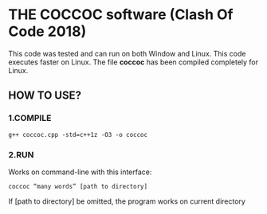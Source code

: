 # THE COCCOC software (Clash Of Code 2018)
This code was tested and can run on both Window and Linux.
This code executes faster on Linux.
The file **coccoc** has been compiled completely for Linux.
## HOW TO USE? 
### 1.COMPILE
```
g++ coccoc.cpp -std=c++1z -O3 -o coccoc
```
### 2.RUN
Works on command-line with this interface:
```
coccoc “many words” [path to directory]
```
If [path to directory] be omitted, the program works on current directory
